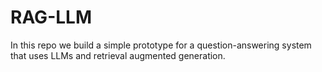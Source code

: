 # RAG-LLM

In this repo we build a simple prototype for a question-answering system that uses LLMs and retrieval augmented generation.
